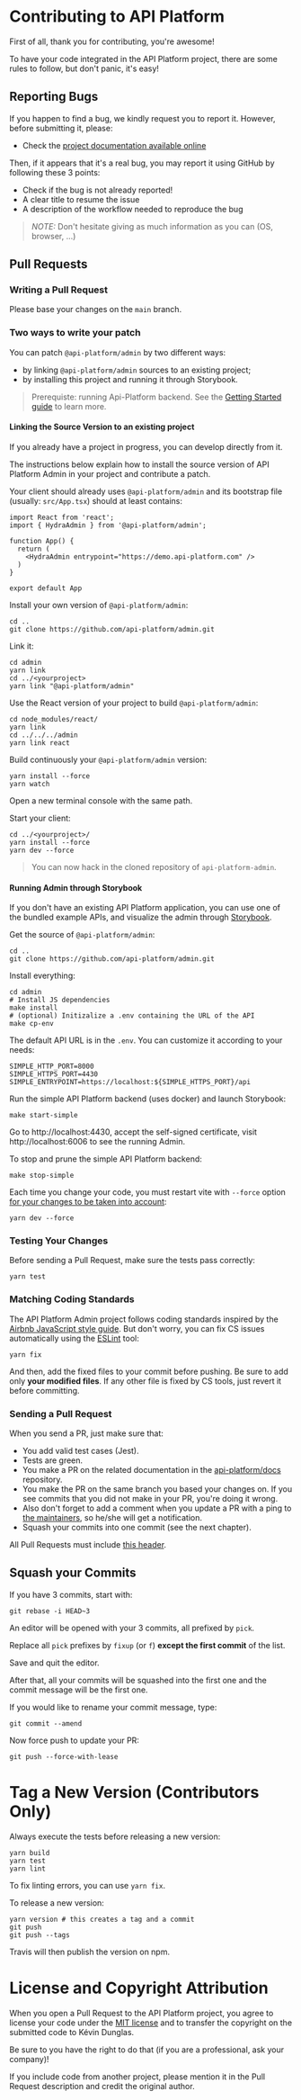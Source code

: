 # Contributing to API Platform

First of all, thank you for contributing, you're awesome!

To have your code integrated in the API Platform project, there are some rules to follow, but don't panic, it's easy!

## Reporting Bugs

If you happen to find a bug, we kindly request you to report it. However, before submitting it, please:

* Check the [project documentation available online](https://api-platform.com/docs/)

Then, if it appears that it's a real bug, you may report it using GitHub by following these 3 points:

* Check if the bug is not already reported!
* A clear title to resume the issue
* A description of the workflow needed to reproduce the bug

> _NOTE:_ Don't hesitate giving as much information as you can (OS, browser, ...)

## Pull Requests

### Writing a Pull Request

Please base your changes on the `main` branch.

### Two ways to write your patch

You can patch `@api-platform/admin` by two different ways:
- by linking `@api-platform/admin` sources to an existing project;
- by installing this project and running it through Storybook.

> Prerequiste: running Api-Platform backend. See the [Getting Started guide](https://api-platform.com/docs/distribution/) to learn more.

#### Linking the Source Version to an existing project

If you already have a project in progress, you can develop directly from it.

The instructions below explain how to install the source version of API Platform Admin in your project and contribute a patch.

Your client should already uses `@api-platform/admin` and its bootstrap file (usually: `src/App.tsx`) should at least contains: 

```tsx
import React from 'react';
import { HydraAdmin } from '@api-platform/admin';

function App() {
  return (
    <HydraAdmin entrypoint="https://demo.api-platform.com" />
  )
}

export default App
```

Install your own version of `@api-platform/admin`:

```console
cd ..
git clone https://github.com/api-platform/admin.git
```

Link it:

```console
cd admin
yarn link
cd ../<yourproject>
yarn link "@api-platform/admin"
```

Use the React version of your project to build `@api-platform/admin`:

```console
cd node_modules/react/
yarn link
cd ../../../admin
yarn link react
```

Build continuously your `@api-platform/admin` version:

```console
yarn install --force
yarn watch
```

Open a new terminal console with the same path.

Start your client:

```console
cd ../<yourproject>/
yarn install --force
yarn dev --force
```

> You can now hack in the cloned repository of `api-platform-admin`.

#### Running Admin through Storybook

If you don't have an existing API Platform application, you can use one of the bundled example APIs, and visualize the admin through [Storybook](https://storybook.js.org/).

Get the source of `@api-platform/admin`:

```shell
cd ..
git clone https://github.com/api-platform/admin.git
```

Install everything:

```shell
cd admin
# Install JS dependencies
make install
# (optional) Initizalize a .env containing the URL of the API 
make cp-env
```

The default API URL is in the `.env`. You can customize it according to your needs:

```env
SIMPLE_HTTP_PORT=8000
SIMPLE_HTTPS_PORT=4430
SIMPLE_ENTRYPOINT=https://localhost:${SIMPLE_HTTPS_PORT}/api
```

Run the simple API Platform backend (uses docker) and launch Storybook:

```shell
make start-simple
```

Go to http://localhost:4430, accept the self-signed certificate, visit http://localhost:6006 to see the running Admin.

To stop and prune the simple API Platform backend:

```shell
make stop-simple
```

Each time you change your code, you must restart vite with `--force` option [for your changes to be taken into account](https://vitejs.dev/guide/troubleshooting.html#outdated-pre-bundled-deps-when-linking-to-a-local-package
):

```console
yarn dev --force
```

### Testing Your Changes

Before sending a Pull Request, make sure the tests pass correctly:

```console
yarn test
```

### Matching Coding Standards

The API Platform Admin project follows coding standards inspired by the [Airbnb JavaScript style guide](https://github.com/airbnb/javascript).
But don't worry, you can fix CS issues automatically using the [ESLint](https://eslint.org/) tool:

```shell
yarn fix
```

And then, add the fixed files to your commit before pushing.
Be sure to add only **your modified files**. If any other file is fixed by CS tools, just revert it before committing.

### Sending a Pull Request

When you send a PR, just make sure that:

* You add valid test cases (Jest).
* Tests are green.
* You make a PR on the related documentation in the [api-platform/docs](https://github.com/api-platform/docs) repository.
* You make the PR on the same branch you based your changes on. If you see commits
that you did not make in your PR, you're doing it wrong.
* Also don't forget to add a comment when you update a PR with a ping to [the maintainers](https://github.com/orgs/api-platform/people), so he/she will get a notification.
* Squash your commits into one commit (see the next chapter).

All Pull Requests must include [this header](.github/PULL_REQUEST_TEMPLATE.md).

## Squash your Commits

If you have 3 commits, start with:

```shell
git rebase -i HEAD~3
```

An editor will be opened with your 3 commits, all prefixed by `pick`.

Replace all `pick` prefixes by `fixup` (or `f`) **except the first commit** of the list.

Save and quit the editor.

After that, all your commits will be squashed into the first one and the commit message will be the first one.

If you would like to rename your commit message, type:

```shell
git commit --amend
```

Now force push to update your PR:

```shell
git push --force-with-lease
```

# Tag a New Version (Contributors Only)

Always execute the tests before releasing a new version:

```shell
yarn build
yarn test
yarn lint
```

To fix linting errors, you can use `yarn fix`.

To release a new version:

```shell
yarn version # this creates a tag and a commit
git push
git push --tags
```

Travis will then publish the version on npm.

# License and Copyright Attribution

When you open a Pull Request to the API Platform project, you agree to license your code under the [MIT license](LICENSE)
and to transfer the copyright on the submitted code to Kévin Dunglas.

Be sure to you have the right to do that (if you are a professional, ask your company)!

If you include code from another project, please mention it in the Pull Request description and credit the original author.
